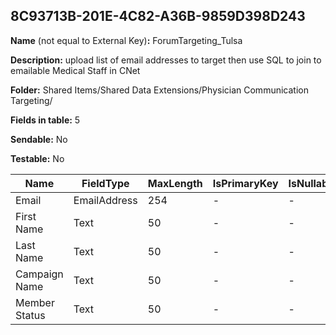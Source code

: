 ## 8C93713B-201E-4C82-A36B-9859D398D243

**Name** (not equal to External Key)**:** ForumTargeting_Tulsa

**Description:** upload list of email addresses to target then use SQL to join to emailable Medical Staff in CNet

**Folder:** Shared Items/Shared Data Extensions/Physician Communication Targeting/

**Fields in table:** 5

**Sendable:** No

**Testable:** No

| Name | FieldType | MaxLength | IsPrimaryKey | IsNullable | DefaultValue |
| --- | --- | --- | --- | --- | --- |
| Email | EmailAddress | 254 | - | - |  |
| First Name | Text | 50 | - | - |  |
| Last Name | Text | 50 | - | - |  |
| Campaign Name | Text | 50 | - | - |  |
| Member Status | Text | 50 | - | - |  |

